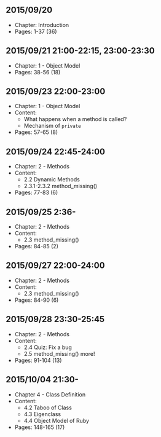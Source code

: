 ## 2015/09/20

* Chapter: Introduction 
* Pages: 1-37 (36)


## 2015/09/21 21:00-22:15, 23:00-23:30

* Chapter: 1 - Object Model
* Pages: 38-56 (18)


## 2015/09/23 22:00-23:00

* Chapter: 1 - Object Model
* Content: 
  * What happens when a method is called?
  * Mechanism of `private`
* Pages: 57-65 (8)

## 2015/09/24 22:45-24:00

* Chapter: 2 - Methods
* Content: 
  * 2.2 Dynamic Methods
  * 2.3.1-2.3.2 method_missing()
* Pages: 77-83 (6)

## 2015/09/25 2:36-


* Chapter: 2 - Methods
* Content:
  * 2.3 method_missing()
* Pages: 84-85 (2)

## 2015/09/27 22:00-24:00

* Chapter: 2 - Methods
* Content: 
  * 2.3 method_missing()
* Pages: 84-90 (6)

## 2015/09/28 23:30-25:45

* Chapter: 2 - Methods
* Content: 
  * 2.4 Quiz: Fix a bug
  * 2.5 method_missing() more!
* Pages: 91-104 (13)

## 2015/10/04 21:30-

* Chapter 4 - Class Definition
* Content: 
  * 4.2 Taboo of Class
  * 4.3 Eigenclass
  * 4.4 Object Model of Ruby
* Pages: 148-165 (17)
